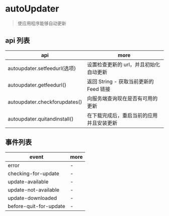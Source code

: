 # autoUpdater

> 使应用程序能够自动更新

## api 列表

| api                           | more                                     |
| ----------------------------- | ---------------------------------------- |
| autoupdater.setfeedurl(选项)  | 设置检查更新的 url，并且初始化自动更新   |
| autoupdater.getfeedurl()      | 返回 String - 获取当前更新的 Feed 链接   |
| autoupdater.checkforupdates() | 向服务端查询现在是否有可用的更新         |
| autoupdater.quitandinstall()  | 在下载完成后，重启当前的应用并且安装更新 |

## 事件列表

| event                  | more |
| ---------------------- | ---- |
| error                  | -    |
| checking-for-update    | -    |
| update-available       | -    |
| update-not-available   | -    |
| update-downloaded      | -    |
| before-quit-for-update | -    |
